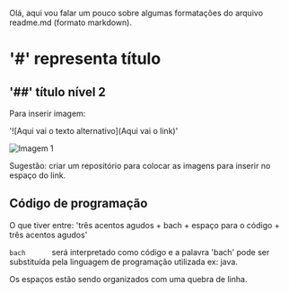 Olá, aqui vou falar um pouco sobre algumas formatações do arquivo readme.md (formato markdown).
# '#' representa título
## '##' título nível 2
Para inserir imagem:

'![Aqui vai o texto alternativo](Aqui vai o link)'  

![Imagem 1](download.png)  

Sugestão: criar um repositório para colocar as imagens para inserir no espaço do link.  

## Código de programação

O que tiver entre: 'três acentos agudos + bach + espaço para o código + três acentos agudos'

```bach      ```  será interpretado como código e a palavra 'bach' pode ser substituída pela linguagem de programação utilizada ex: java.

Os espaços estão sendo organizados com uma quebra de linha.
